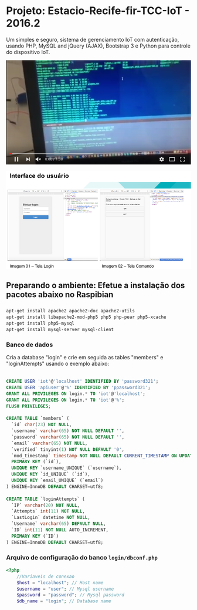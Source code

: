 Projeto: Estacio-Recife-fir-TCC-IoT - 2016.2
=========

Um simples e seguro, sistema de gerenciamento IoT com autenticação, usando PHP, MySQL and jQuery (AJAX), Bootstrap 3 e Python para controle do dispositivo IoT.

[![Projeto TCC - Estácio FIR 2016.2 - RaspberryPI IoT](https://raw.githubusercontent.com/richardsonlima/estacio-recife-fir-tcc-IoT/master/screenshotsimages/youtube-front.png)](https://youtu.be/UDgw3BvqZEw "Projeto TCC - Estácio FIR 2016.2 - RaspberryPI IoT Aluno: Richardson Lima")

<img src="https://raw.githubusercontent.com/richardsonlima/estacio-recife-fir-tcc-IoT/master/screenshotsimages/interface-mobile.png" alt="Login Page Screenshot" />


## Preparando o ambiente: Efetue a instalação dos pacotes abaixo no Raspibian
### 

```bash
apt-get install apache2 apache2-doc apache2-utils
apt-get install libapache2-mod-php5 php5 php-pear php5-xcache
apt-get install php5-mysql
apt-get install mysql-server mysql-client
```

### Banco de dados

Cria a database "login" e crie em seguida as tables "members" e "loginAttempts" usando o exemplo abaixo:

```sql

CREATE USER 'iot'@'localhost' IDENTIFIED BY 'password321';
CREATE USER 'apiuser'@'%' IDENTIFIED BY 'ppassword321';
GRANT ALL PRIVILEGES ON login.* TO 'iot'@'localhost';
GRANT ALL PRIVILEGES ON login.* TO 'iot'@'%';
FLUSH PRIVILEGES;

CREATE TABLE `members` (
  `id` char(23) NOT NULL,
  `username` varchar(65) NOT NULL DEFAULT '',
  `password` varchar(65) NOT NULL DEFAULT '',
  `email` varchar(65) NOT NULL,
  `verified` tinyint(1) NOT NULL DEFAULT '0',
  `mod_timestamp` timestamp NOT NULL DEFAULT CURRENT_TIMESTAMP ON UPDATE CURRENT_TIMESTAMP,
  PRIMARY KEY (`id`),
  UNIQUE KEY `username_UNIQUE` (`username`),
  UNIQUE KEY `id_UNIQUE` (`id`),
  UNIQUE KEY `email_UNIQUE` (`email`)
) ENGINE=InnoDB DEFAULT CHARSET=utf8;

CREATE TABLE `loginAttempts` (
  `IP` varchar(20) NOT NULL,
  `Attempts` int(11) NOT NULL,
  `LastLogin` datetime NOT NULL,
  `Username` varchar(65) DEFAULT NULL,
  `ID` int(11) NOT NULL AUTO_INCREMENT,
  PRIMARY KEY (`ID`)
) ENGINE=InnoDB DEFAULT CHARSET=utf8;
```


### Arquivo de configuração do banco `login/dbconf.php`  

```php
<?php
    //Variaveis de conexao
    $host = "localhost"; // Host name
    $username = "user"; // Mysql username
    $password = "password"; // Mysql password
    $db_name = "login"; // Database name

```

